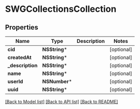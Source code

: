 # SWGCollectionsCollection

## Properties
Name | Type | Description | Notes
------------ | ------------- | ------------- | -------------
**cid** | **NSString*** |  | [optional] 
**createdAt** | **NSString*** |  | [optional] 
**_description** | **NSString*** |  | [optional] 
**name** | **NSString*** |  | [optional] 
**userId** | **NSNumber*** |  | [optional] 
**uuid** | **NSString*** |  | [optional] 

[[Back to Model list]](../README.md#documentation-for-models) [[Back to API list]](../README.md#documentation-for-api-endpoints) [[Back to README]](../README.md)



